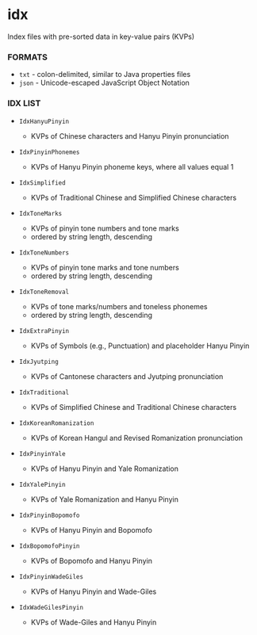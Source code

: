 idx
===

Index files with pre-sorted data in key-value pairs (KVPs)

### FORMATS ###

+ `txt` - colon-delimited, similar to Java properties files
+ `json` - Unicode-escaped JavaScript Object Notation 


### IDX LIST ###

+ `IdxHanyuPinyin`
  + KVPs of Chinese characters and Hanyu Pinyin pronunciation

+ `IdxPinyinPhonemes`
  + KVPs of Hanyu Pinyin phoneme keys, where all values equal 1
  
+ `IdxSimplified`
  + KVPs of Traditional Chinese and Simplified Chinese characters
  
+ `IdxToneMarks`
  + KVPs of pinyin tone numbers and tone marks
  + ordered by string length, descending
  
+ `IdxToneNumbers`
  + KVPs of pinyin tone marks and tone numbers
  + ordered by string length, descending

+ `IdxToneRemoval`
  + KVPs of tone marks/numbers and toneless phonemes
  + ordered by string length, descending

+ `IdxExtraPinyin`
  + KVPs of Symbols (e.g., Punctuation) and placeholder Hanyu Pinyin

+ `IdxJyutping`
  + KVPs of Cantonese characters and Jyutping pronunciation

+ `IdxTraditional`
  + KVPs of Simplified Chinese and Traditional Chinese characters

+ `IdxKoreanRomanization`
  + KVPs of Korean Hangul and Revised Romanization pronunciation  

+ `IdxPinyinYale`
  + KVPs of Hanyu Pinyin and Yale Romanization  

+ `IdxYalePinyin`
  + KVPs of Yale Romanization and Hanyu Pinyin

+ `IdxPinyinBopomofo`
  + KVPs of Hanyu Pinyin and Bopomofo 

+ `IdxBopomofoPinyin`
  + KVPs of Bopomofo and Hanyu Pinyin

+ `IdxPinyinWadeGiles`
  + KVPs of Hanyu Pinyin and Wade-Giles  

+ `IdxWadeGilesPinyin`
  + KVPs of Wade-Giles and Hanyu Pinyin  



